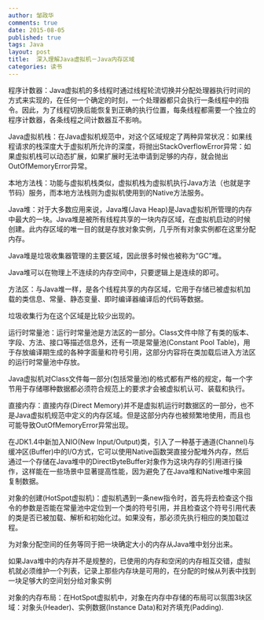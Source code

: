 ```yaml
---
author: 邹政华
comments: true
date: 2015-08-05
published: true 
tags: Java
layout: post
title:  深入理解Java虚拟机－Java内存区域
categories: 读书 
---
```


程序计数器：Java虚拟机的多线程时通过线程轮流切换并分配处理器执行时间的方式来实现的，在任何一个确定的时刻，一个处理器都只会执行一条线程中的指令。因此，为了线程切换后能恢复到正确的执行位置，每条线程都需要一个独立的程序计数器，各条线程之间计数器互不影响。

Java虚拟机栈：在Java虚拟机规范中，对这个区域规定了两种异常状况：如果线程请求的栈深度大于虚拟机所允许的深度，将抛出StackOverflowError异常：如果虚拟机栈可以动态扩展，如果扩展时无法申请到足够的内存，就会抛出OutOfMemoryError异常。

本地方法栈：功能与虚拟机栈类似，虚拟机栈为虚拟机执行Java方法（也就是字节码）服务，而本地方法栈则为虚拟机使用到的Native方法服务。


Java堆：对于大多数应用来说，Java堆(Java Heap)是Java虚拟机所管理的内存中最大的一块。Java堆是被所有线程共享的一块内存区域，在虚拟机启动的时候创建。此内存区域的唯一目的就是存放对象实例，几乎所有对象实例都在这里分配内存。

Java堆是垃圾收集器管理的主要区域，因此很多时候也被称为“GC”堆。

Java堆可以在物理上不连续的内存空间中，只要逻辑上是连续的即可。

方法区：与Java堆一样，是各个线程共享的内存区域，它用于存储已被虚拟机加载的类信息、常量、静态变量、即时编译器编译后的代码等数据。

垃圾收集行为在这个区域是比较少出现的。

运行时常量池：运行时常量池是方法区的一部分。Class文件中除了有类的版本、字段、方法、接口等描述信息外，还有一项是常量池(Constant Pool Table)，用于存放编译期生成的各种字面量和符号引用，这部分内容将在类加载后进入方法区的运行时常量池中存放。

Java虚拟机对Class文件每一部分(包括常量池)的格式都有严格的规定，每一个字节用于存储哪种数据都必须符合规范上的要求才会被虚拟机认可、装载和执行。

直接内存：直接内存(Direct Memory)并不是虚拟机运行时数据区的一部分，也不是Java虚拟机规范中定义的内存区域。但是这部分内存也被频繁地使用，而且也可能导致OutOfMemoryError异常出现。

在JDK1.4中新加入NIO(New Input/Output)类，引入了一种基于通道(Channel)与缓冲区(Buffer)中的I/O方式，它可以使用Native函数哭直接分配堆外内存，然后通过一个存储在Java堆中的DirectByteBuffer对象作为这块内存的引用进行操作，这样能在一些场景中显著提高性能，因为避免了在Java堆和Native堆中来回复制数据。

对象的创建(HotSpot虚拟机)：虚拟机遇到一条new指令时，首先将去检查这个指令的参数是否能在常量池中定位到一个类的符号引用，并且检查这个符号引用代表的类是否已被加载、解析和初始化过。如果没有，那必须先执行相应的类加载过程。

为对象分配空间的任务等同于把一块确定大小的内存从Java堆中划分出来。

如果Java堆中的内存并不是规整的，已使用的内存和空闲的内存相互交错，虚拟机就必须维护一个列表，记录上那些内存块是可用的，在分配的时候从列表中找到一块足够大的空间划分给对象实例

对象的内存布局：在HotSpot虚拟机中，对象在内存中存储的布局可以氛围3块区域：对象头(Header)、实例数据(Instance Data)和对齐填充(Padding).


